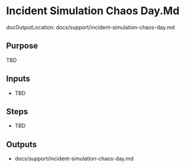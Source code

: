 # Incident Simulation Chaos Day.Md

docOutputLocation: docs/support/incident-simulation-chaos-day.md

## Purpose

TBD

## Inputs

- TBD

## Steps

- TBD

## Outputs

- docs/support/incident-simulation-chaos-day.md
